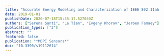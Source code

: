 ```yaml
---
title: "Accurate Energy Modeling and Characterization of IEEE 802.11ah RAW and TWT​"
date: 2019-01-01
publishDate: 2020-07-18T15:35:17.527030Z
authors: ["Serena Santi", "Le Tian", "Evgeny Khorov", "Jeroen Famaey"]
publication_types: ["2"]
abstract: ""
featured: false
publication: "*MDPI Sensors*"
doi: "10.3390/s19112614"
---
```


